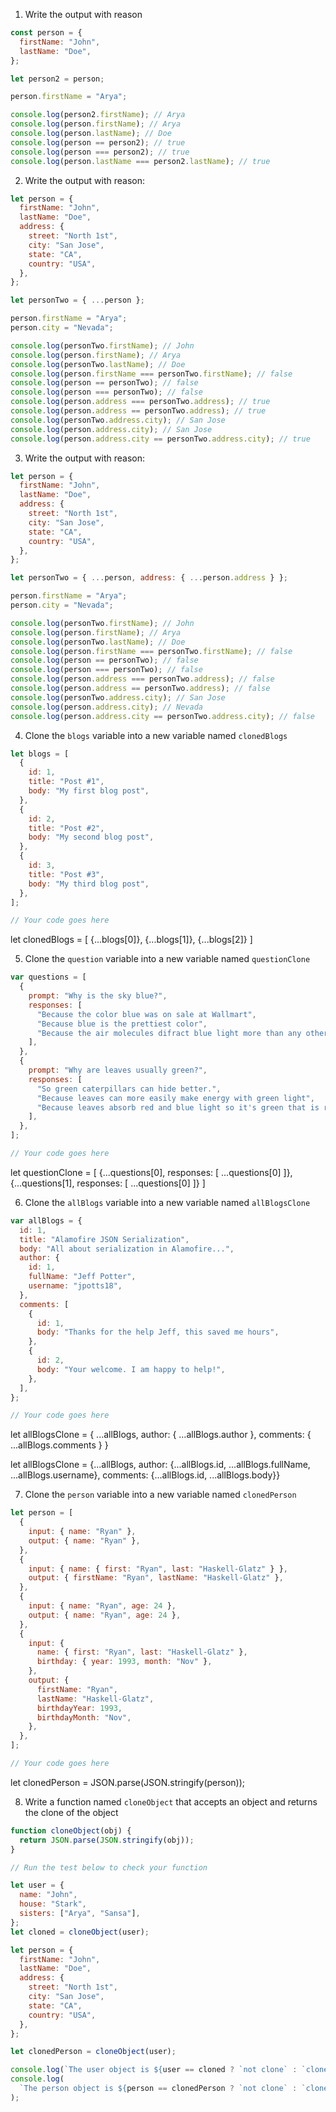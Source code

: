 1. Write the output with reason

```js
const person = {
  firstName: "John",
  lastName: "Doe",
};

let person2 = person;

person.firstName = "Arya";

console.log(person2.firstName); // Arya
console.log(person.firstName); // Arya
console.log(person.lastName); // Doe
console.log(person == person2); // true
console.log(person === person2); // true
console.log(person.lastName === person2.lastName); // true
```

2. Write the output with reason:

```js
let person = {
  firstName: "John",
  lastName: "Doe",
  address: {
    street: "North 1st",
    city: "San Jose",
    state: "CA",
    country: "USA",
  },
};

let personTwo = { ...person };

person.firstName = "Arya";
person.city = "Nevada";

console.log(personTwo.firstName); // John
console.log(person.firstName); // Arya
console.log(personTwo.lastName); // Doe
console.log(person.firstName === personTwo.firstName); // false
console.log(person == personTwo); // false
console.log(person === personTwo); // false
console.log(person.address === personTwo.address); // true
console.log(person.address == personTwo.address); // true
console.log(personTwo.address.city); // San Jose
console.log(person.address.city); // San Jose
console.log(person.address.city == personTwo.address.city); // true
```

3. Write the output with reason:

```js
let person = {
  firstName: "John",
  lastName: "Doe",
  address: {
    street: "North 1st",
    city: "San Jose",
    state: "CA",
    country: "USA",
  },
};

let personTwo = { ...person, address: { ...person.address } };

person.firstName = "Arya";
person.city = "Nevada";

console.log(personTwo.firstName); // John
console.log(person.firstName); // Arya
console.log(personTwo.lastName); // Doe
console.log(person.firstName === personTwo.firstName); // false
console.log(person == personTwo); // false
console.log(person === personTwo); // false
console.log(person.address === personTwo.address); // false
console.log(person.address == personTwo.address); // false
console.log(personTwo.address.city); // San Jose
console.log(person.address.city); // Nevada
console.log(person.address.city == personTwo.address.city); // false
```

4. Clone the `blogs` variable into a new variable named `clonedBlogs`

```js
let blogs = [
  {
    id: 1,
    title: "Post #1",
    body: "My first blog post",
  },
  {
    id: 2,
    title: "Post #2",
    body: "My second blog post",
  },
  {
    id: 3,
    title: "Post #3",
    body: "My third blog post",
  },
];

// Your code goes here
```

let clonedBlogs = [
{...blogs[0]},
{...blogs[1]},
{...blogs[2]}
]

5. Clone the `question` variable into a new variable named `questionClone`

```js
var questions = [
  {
    prompt: "Why is the sky blue?",
    responses: [
      "Because the color blue was on sale at Wallmart",
      "Because blue is the prettiest color",
      "Because the air molecules difract blue light more than any other color",
    ],
  },
  {
    prompt: "Why are leaves usually green?",
    responses: [
      "So green caterpillars can hide better.",
      "Because leaves can more easily make energy with green light",
      "Because leaves absorb red and blue light so it's green that is reflected",
    ],
  },
];

// Your code goes here
```

let questionClone = [
{...questions[0], responses: [
...questions[0]
]},
{...questions[1], responses: [
...questions[0]
]}
]

6. Clone the `allBlogs` variable into a new variable named `allBlogsClone`

```js
var allBlogs = {
  id: 1,
  title: "Alamofire JSON Serialization",
  body: "All about serialization in Alamofire...",
  author: {
    id: 1,
    fullName: "Jeff Potter",
    username: "jpotts18",
  },
  comments: [
    {
      id: 1,
      body: "Thanks for the help Jeff, this saved me hours",
    },
    {
      id: 2,
      body: "Your welcome. I am happy to help!",
    },
  ],
};

// Your code goes here
```

let allBlogsClone = {
...allBlogs,
author: {
...allBlogs.author
},
comments: {
...allBlogs.comments
}
}

let allBlogsClone = {...allBlogs, author: {...allBlogs.id, ...allBlogs.fullName, ...allBlogs.username}, comments: {...allBlogs.id, ...allBlogs.body}}

7. Clone the `person` variable into a new variable named `clonedPerson`

```js
let person = [
  {
    input: { name: "Ryan" },
    output: { name: "Ryan" },
  },
  {
    input: { name: { first: "Ryan", last: "Haskell-Glatz" } },
    output: { firstName: "Ryan", lastName: "Haskell-Glatz" },
  },
  {
    input: { name: "Ryan", age: 24 },
    output: { name: "Ryan", age: 24 },
  },
  {
    input: {
      name: { first: "Ryan", last: "Haskell-Glatz" },
      birthday: { year: 1993, month: "Nov" },
    },
    output: {
      firstName: "Ryan",
      lastName: "Haskell-Glatz",
      birthdayYear: 1993,
      birthdayMonth: "Nov",
    },
  },
];

// Your code goes here
```

let clonedPerson = JSON.parse(JSON.stringify(person));

<!--
let clonedPerson = [...person, {input: {...name}, {output: {...name}}, {input: {...name}, {output: {...name}},}] -->

8. Write a function named `cloneObject` that accepts an object and returns the clone of the object

```js
function cloneObject(obj) {
  return JSON.parse(JSON.stringify(obj));
}

// Run the test below to check your function

let user = {
  name: "John",
  house: "Stark",
  sisters: ["Arya", "Sansa"],
};
let cloned = cloneObject(user);

let person = {
  firstName: "John",
  lastName: "Doe",
  address: {
    street: "North 1st",
    city: "San Jose",
    state: "CA",
    country: "USA",
  },
};

let clonedPerson = cloneObject(user);

console.log(`The user object is ${user == cloned ? `not clone` : `cloned successfully 😁👑`}`);
console.log(
  `The person object is ${person == clonedPerson ? `not clone` : `cloned successfully 😁👑`}`
);
```
